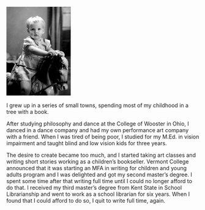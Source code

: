

![Baby Dorothy](/images/dorothybaby.jpg)

I grew up in a series of small towns, spending most of my childhood in a tree with a book.

After studying philosophy and dance at the College of Wooster in Ohio, I danced in a dance company 
and had my own performance art company with a friend. When I was tired of being poor, I studied for 
my M.Ed. in vision impairment and taught blind and low vision kids for three years.

The desire to create became too much, and I started taking art classes and  writing short stories 
working as a children’s bookseller. Vermont College announced that it was starting an MFA in writing 
for children and young adults program and I was delighted and got my second master’s degree. 
I spent some time after that writing full time until I could no longer afford to do that. 
I received my third master’s degree from Kent State in School Librarianship and went to work 
as a school librarian for six years. When I found that I could afford to do so, I quit to write full time, again.
